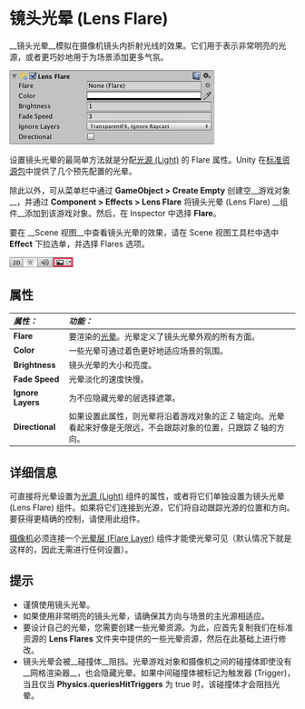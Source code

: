 镜头光晕 (Lens Flare)
==========


__镜头光晕__模拟在摄像机镜头内折射光线的效果。它们用于表示非常明亮的光源，或者更巧妙地用于为场景添加更多气氛。


![](../uploads/Main/Inspector-LensFlare.png) 

设置镜头光晕的最简单方法就是分配[光源 (Light)](class-Light.html) 的 Flare 属性。Unity 在[标准资源包](AssetTypes.html#Standard)中提供了几个预先配置的光晕。

除此以外，可从菜单栏中通过 __GameObject &gt; Create Empty__ 创建空__游戏对象__，并通过 __Component &gt; Effects &gt; Lens Flare__ 将镜头光晕 (Lens Flare) __组件__添加到该游戏对象。然后，在 Inspector 中选择 __Flare__。

要在 __Scene 视图__中查看镜头光晕的效果，请在 Scene 视图工具栏中选中 __Effect__ 下拉选单，并选择 Flares 选项。


![启用 Fx 按钮以便在 Scene 视图中查看镜头光晕](../uploads/Main/LensFlare-FXButton.png)


属性
----------



|**_属性：_** |**_功能：_** |
|:---|:---|
|__Flare__ |要渲染的[光晕](class-Flare.html)。光晕定义了镜头光晕外观的所有方面。 |
|__Color__ |一些光晕可通过着色更好地适应场景的氛围。 |
|__Brightness__ |镜头光晕的大小和亮度。 |
|__Fade Speed__ |光晕淡化的速度快慢。 |
|__Ignore Layers__ |为不应隐藏光晕的层选择遮罩。 |
|__Directional__ |如果设置此属性，则光晕将沿着游戏对象的正 Z 轴定向。光晕看起来好像是无限远，不会跟踪对象的位置，只跟踪 Z 轴的方向。 |


详细信息
-------


可直接将光晕设置为[光源 (Light)](class-Light.html) 组件的属性，或者将它们单独设置为镜头光晕 (Lens Flare) 组件。如果将它们连接到光源，它们将自动跟踪光源的位置和方向。要获得更精确的控制，请使用此组件。

[摄像机](class-Camera.html)必须连接一个[光晕层 (Flare Layer)](class-FlareLayer.html) 组件才能使光晕可见（默认情况下就是这样的，因此无需进行任何设置）。


提示
-----



* 谨慎使用镜头光晕。
* 如果使用非常明亮的镜头光晕，请确保其方向与场景的主光源相适应。
* 要设计自己的光晕，您需要创建一些光晕资源。为此，应首先复制我们在标准资源的 __Lens Flares__ 文件夹中提供的一些光晕资源，然后在此基础上进行修改。
* 镜头光晕会被__碰撞体__阻挡。光晕游戏对象和摄像机之间的碰撞体即使没有__网格渲染器__，也会隐藏光晕。如果中间碰撞体被标记为触发器 (Trigger)，当且仅当 __Physics.queriesHitTriggers__ 为 true 时，该碰撞体才会阻挡光晕。
